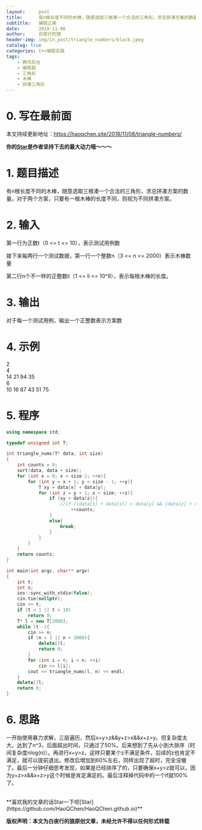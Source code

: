 ```yaml
---
layout:     post
title:      有n根长度不同的木棒，随意选取三根凑一个合法的三角形，求总拼凑方案的数量（2018腾讯软件开发-后台开发方向秋招补考试题第三题）
subtitle:   编程之美
date:       2018-11-08
author:     白夜行的狼
header-img: img/in_post/triangle_numbers/black.jpeg
catalog: true
categories: C++编程实践
tags:
    - 腾讯后台
    - 编程题
    - 三角形
    - 木棒
    - 拼凑三角形
--- 
```

# 0. 写在最前面
本文持续更新地址：<https://haoqchen.site/2018/11/08/triangle-numbers/>

**你的[Star](https://github.com/HaoQChen/HaoQChen.github.io)是作者坚持下去的最大动力哦～～～**
# 1. 题目描述
有n根长度不同的木棒，随意选取三根凑一个合法的三角形，求总拼凑方案的数量。对于两个方案，只要有一根木棒的长度不同，则视为不同拼凑方案。
# 2. 输入
第一行为正数t（0 <= t <= 10），表示测试用例数

接下来每两行一个测试数据，第一行一个整数n（3 <= n <= 2000）表示木棒数量

第二行n个不一样的正整数li（1 <= li <= 10^9），表示每根木棒的长度。
# 3. 输出
对于每一个测试用例，输出一个正整数表示方案数
# 4. 示例
2  
4  
14 21 94 35  
6  
10 16 87 43 51 75  
# 5. 程序
```cpp
using namespace std;

typedef unsigned int T;

int triangle_nums(T* data, int size)
{
    int counts = 0;
    sort(data, data + size);
    for (int x = 0; x < size-2; ++x){
        for (int y = x + 1; y < size - 1; ++y){
            T xy = data[x] + data[y];
            for (int z = y + 1; z < size; ++z){
                if (xy > data[z]){
                    //if ((data[z] + data[x]) > data[y] && (data[z] + data[y]) > data[x])
                        ++counts;
                }
                else{
                    break;
                }
            }
        }
    }
    return counts;
}

int main(int argc, char** argv)
{
    int t;
    int n;
    ios::sync_with_stdio(false);
    cin.tie(nullptr);
    cin >> t;
    if (t < 1 || t > 10)
        return 0;
    T* l = new T[2000];
    while (t--){
        cin >> n;
        if (n < 3 || n > 2000){
            delete[]l;
            return 0;
        }
        for (int i = 0; i < n; ++i)
            cin >> l[i];
        cout << triangle_nums(l, n) << endl;
    }
    delete[]l;
    return 0;
}
```

# 6. 思路
一开始使用暴力求解，三层遍历，然后x+y>z&&y+z>x&&x+z>y。但复杂度太大，达到了n^3，后面超出时间，只通过了50%。后来想到了先从小到大排序（时间复杂度nlog(n)）。再进行x+y>z，这样只要某个z不满足条件，后续的z也肯定不满足，就可以提前退出。修改后增加到60%左右，同样出现了超时，完全没辙了。最后一分钟仔细思考发现，如果是已经排序了的，只要确保x+y>z就可以，因为y+z>x&&x+z>y这个时候是肯定满足的。最后注释掉代码中的一个if就100%了。


  
<br>
**喜欢我的文章的话Star一下呗[Star](https://github.com/HaoQChen/HaoQChen.github.io)**

**版权声明：本文为白夜行的狼原创文章，未经允许不得以任何形式转载**
